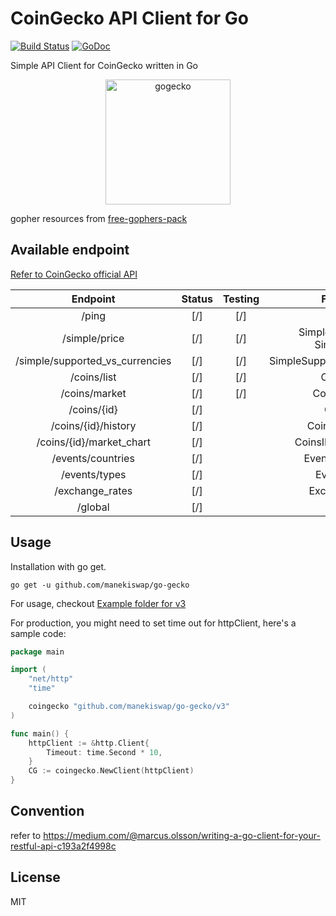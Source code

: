 # CoinGecko API Client for Go

[![Build Status](https://travis-ci.com/manekiswap/go-gecko.svg?branch=master)](https://travis-ci.com/manekiswap/go-gecko) [![GoDoc](https://godoc.org/github.com/manekiswap/go-gecko?status.svg)](https://godoc.org/github.com/manekiswap/go-gecko)

Simple API Client for CoinGecko written in Go

<p align="center">
    <img src="gogecko.png" alt="gogecko" height="200" />
</p>

gopher resources from [free-gophers-pack](https://github.com/MariaLetta/free-gophers-pack)

## Available endpoint

[Refer to CoinGecko official API](https://www.coingecko.com/api)

|            Endpoint             | Status | Testing |            Function            |
| :-----------------------------: | :----: | :-----: | :----------------------------: |
|              /ping              |  [/]   |   [/]   |              Ping              |
|          /simple/price          |  [/]   |   [/]   | SimpleSinglePrice, SimplePrice |
| /simple/supported_vs_currencies |  [/]   |   [/]   |  SimpleSupportedVSCurrencies   |
|           /coins/list           |  [/]   |   [/]   |           CoinsList            |
|          /coins/market          |  [/]   |   [/]   |          CoinsMarket           |
|           /coins/{id}           |  [/]   |         |            CoinsID             |
|       /coins/{id}/history       |  [/]   |         |         CoinsIDHistory         |
|    /coins/{id}/market_chart     |  [/]   |         |       CoinsIDMarketChart       |
|        /events/countries        |  [/]   |         |        EventsCountries         |
|          /events/types          |  [/]   |         |           EventsType           |
|         /exchange_rates         |  [/]   |         |          ExchangeRate          |
|             /global             |  [/]   |         |             Global             |

## Usage

Installation with go get.

```
go get -u github.com/manekiswap/go-gecko
```

For usage, checkout [Example folder for v3](/_example/v3)

For production, you might need to set time out for httpClient, here's a sample code:

```go
package main

import (
	"net/http"
	"time"

	coingecko "github.com/manekiswap/go-gecko/v3"
)

func main() {
	httpClient := &http.Client{
		Timeout: time.Second * 10,
	}
	CG := coingecko.NewClient(httpClient)
}
```

## Convention

refer to https://medium.com/@marcus.olsson/writing-a-go-client-for-your-restful-api-c193a2f4998c

## License

MIT
